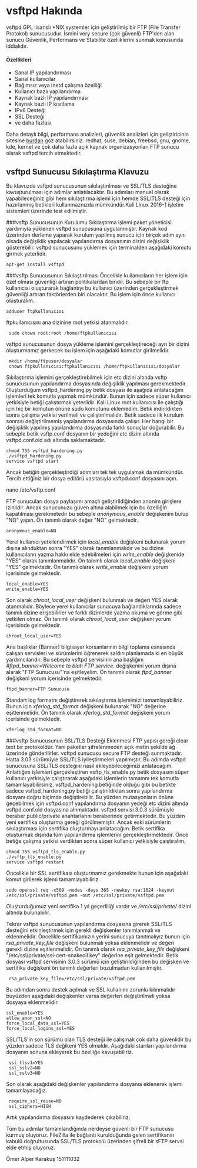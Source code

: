 # vsftpd Hakında
vsftpd GPL lisanslı *NIX systemler için geliştirilmiş bir FTP (File Transfer Protokol) sunucusudur. İsmini very secure (çok güvenli) FTP'den alan sunucu Güvenlik, Performans ve Stabilite özelliklerini sunmak konusunda iddialıdır. 
#### Özellikleri
  * Sanal IP yapılandırması
  * Sanal kullanıcılar
  * Bağımsız veya inetd çalışma özelliği
  * Kullanıcı bazlı yapılandırma
  * Kaynak bazlı IP yapılandırması
  * Kaynak bazlı IP kısıtlama
  * IPv6 Desteği
  * SSL Desteği
  * ve daha fazlası

Daha detaylı bilgi, performans analizleri, güvenlik analizleri için geliştiricinin sitesine [burdan](https://security.appspot.com/vsftpd.html) göz atabilirsiniz.
  redhat, suse, debian, freebsd, gnu, gnome, kde, kernel ve çok daha fazla açık kaynak organizasyonları FTP sunucu olarak vsftpd tercih etmektedir.

## vsftpd Sunucusu Sıkılaştırma Klavuzu
Bu klavuzda vsftpd sunucusunun sıkılaştırılması ve SSL/TLS desteğine kavuşturulması için adımlar anlatılacaktır. Bu adımları manuel olarak yapabileceğiniz gibi hem sıkılaştırma işlemi için hemde SSL/TLS desteği için hazırlanmış betikleri kullanmaznızda mümkündür.Kali Linux 2016-1 işletim sistemleri üzerinde test edilmiştir.

###vsftp Sunucusunun Kurulumu
Sıkılaştırma işlemi paket yöneticisi yardımıyla yüklenen vsftpd sunucusuna uygulanmıştır. Kaynak kod üzerinden derleme yaparak kurulum yapılmış sunucu için birçok adım aynı olsada değişiklik yapılacak yapılandırma dosyanının dizini değişiklik gösterebilir. vsftpd sunucusunu yüklemek için terminalden aşağıdaki komutu girmek yeterlidir.

    apt-get install vsftpd 


###vsftp Sunucusunun Sıkılaştırılması
Öncelikle kullanıcıların her işlem için özel olması güvenliği artıran politikalardan biridir. Bu sebeple bir ftp kullanıcısı oluşturarak bağlantıyı bu kullanıcı üzerinden gerçekleştirmek güvenliği artıran faktörlerden biri olacaktır. Bu işlem için önce kullanıcı oluşturalım.

    adduser ftpkullanıcısı
 
 ftpkullanıcısını ana dizinine root yetkisi atanmalıdır.
 
     sudo chown root:root /home/ftpkullanıcısı
 
 vsftpd sunucusunun dosya yükleme işlemini gerçekleştireceği ayrı bir dizini oluşturmamız gerkecek bu işlem için aşağıdaki komutlar girilmelidir.
 
     mkdir /home/ftpuser/dosyalar
     chown ftpkullanıcısı:ftpkullanıcısı /home/ftpkullanıcısı/dosyalar
 
Sıkılaştırma işlemini gerçekleştirebilmek için etc dizini altında vsftp sunucusunun yapılandırma dosyasında değişiklik yapılması gerekmektedir. Oluşturduğum vsftpd_hardening.py betik dosyası ile aşağıda anlatacağım işlemleri tek komutla yapmak mümkündür. Bunun için sadece süper kullanıcı yetkisiyle betiği çalıştırmak yeterlidir. Kali Linux root kullanıcısı ile çalıştığı için hiç bir komutun önüne sudo komutunu eklemedim. Betik indirildikten sonra çalışma yetkisi verilmeli ve çalıştırılmalıdır. Betik sadece ilk kurulum sonrası değiştirilmemiş yapılandırma dosyasında çalışır. Her hangi bir değişiklik yapılmış yapılandırma dosyasında farklı sonuçlar doğurabilir. Bu sebeple betik vsftp.conf dosyanın bir yedeğini etc dizini altında vsftpd.conf.old adı altında saklamaktadır.

    chmod 755 vsftpd_hardening.py 
    ./vsftpd_hardening.py
    service vsftpd start

Ancak betiğin gerçekleştirdiği adımları tek tek uygulamak da mümkündür. Tercih ettiğiniz bir dosya editörü vasıtasıyla vsftpd.conf dosyasını açın.

   nano /etc/vsftp.conf
 
 FTP sunucuları dosya paylaşımı amaçlı geliştirildiğinden anonim girişlere izinlidir. Ancak sunucunuzu güven altına alabilmek için bu özelliğin kapatılması gerekmetedir bu sebeple _anonymous_enable_ değişkenini bulup "NO" yapın. Ön tanımlı olarak değer "NO" gelmektedir.
 
    anonymous_enable=NO
 
  Yerel kullanıcı yetkilendirmek için _local_enable_ değişkeni bulunarak yorum dışına alınduktan sonra "YES" olarak tanımlanmalıdır ve bu dizine kullanıcıların yazma hakkı elde edebilmeleri için _write_enable_ değişkenide "YES" olarak tanımlanmalıdır. Ön tanımlı olarak _local_enable_ değişkeni "YES" gelmektedir.  Ön tanımlı olarak _write_enable_ değişkeni yorum içerisinde gelmektedir.

    local_enable=YES
    write_enable=YES
 
 Son olarak _chroot_local_user_ değişkeni bulunmalı ve değeri YES olarak atanmalıdır. Böylece yerel kullanıcılar sunucuya bağlandıklarında sadece tanımlı dizine erişebilirler ve farklı dizinlerde yazma okuma ve görme gibi yetkileri olmaz. Ön tanımlı olarak _chroot_local_user_ değişkeni yorum içerisinde gelmektedir.
 
    chroot_local_user=YES

Ana başlıklar (Banner) bilgisayar korsanlarının bilgi toplama esnasında çalışan servisleri ve sürümlerini öğrenerek saldırı planlamada ki en büyük yardımcılarıdır. Bu sebeple vsftpd servisinin ana başlığını _#ftpd_banner=Welcome to blah FTP service._ değişkenini yorum dışına alarak "FTP Sunucusu"'na eşitleyelim. Ön tanımlı olarak _ftpd_banner_ değişkeni yorum içerisinde gelmektedir.

    ftpd_banner=FTP Sunucusu
 
 Standart log formatnı değiştirerek sıkılaştırma işlemimizi tamamlayabiliriz. Bunun için _xferlog_std_format_ değişkeni bulunarak "NO" değerine eşitlenmelidir. Ön tanımlı olarak _xferlog_std_format_ değişkeni yorum içerisinde gelmektedir.
 
    xferlog_std_format=NO

###vsftp Sunucusunun SSL/TLS Desteği Eklenmesi
FTP yapısı gereği clear text bir protokoldür. Yani paketler şifrelenmeden açık metin şekilde ağ üzerinde gönderilirler. vsftpd sunucusu secure FTP desteği sunmaktadır. Hatta 3.03 sürümüyle SSL/TLS iyileştirmeleri yapılmıştır. Bu adımda vsftpd sunucusuna SSL/TLS desteğini nasıl ekleyebileceğimizi anlatacağım. Anlattığım işlemleri gerçekleştiren vsftp_tls_enable.py betik dosyasını süper kullanıcı yetkisiyle çalıştırarak aşağıdaki işlemlerin tamamnı tek komutla tamamlayabilirsiniz. vsftpd_hardening betiğinde olduğu gibi bu betikte sadece vsftpd_hardening.py betiği çalıştırıldıktan sonra yapılandırma dosyanı doğru biçimde değiştirebilir. Bu yüzden mutasyonların önüne geçebilmek için vsftpd.conf yapılandırma dosyanın yedeği etc dizini altında vsftpd.conf.old dosyasına alnmaktadır. vsftpd servisi 3.0.3 sürümüyle beraber public/private anahtarlarını beraberinde getirmektedir. Bu yüzden yeni sertifika oluşturma gereği görülmemiştir. Ancak eski sürümlerin sıkılaştırması için sertifika oluşturmayı anlatacağım. Betik sertifika oluşturmak dışında tüm yapılandırma işlemlerini gerçekleştirmektedir. Önce betiğe çalışma yetkisi verdikten sonra süper kullanıcı yetkisiyle çaıştıralım.

    chmod 755 vsftpd_tls_enable.py
    ./vsftp_tls_enable.py
    service vsftpd restart

Öncelikle bir SSL sertifikası oluşturmamız gerekmekte bunun için  aşağıdaki komut girilerek işlemi tamamlayabiliriz.

    sudo openssl req -x509 -nodes -days 365 -newkey rsa:1024 -keyout /etc/ssl/private/vsftpd.pem -out /etc/ssl/private/vsftpd.pem
 
 Oluşturduğumuz yeni sertifika 1 yıl geçerliliği vardır ve _/etc/ssl/private/_ dizini altında bulunabilir.
 
 Tekrar vsftpd sunucusunun yapılandırma dosyasına girerek SSL/TLS desteğini etkinleştirmek için gerekli değişkenler tanımlanmalı ve eklenmelidir. Öncelikle sertifikamızın yerini sunucuya tanıtmalıyız bunun için _rsa_private_key_file_ değişkeni bulunmalı yoksa eklenmelidir ve değeri gerekli dizine eşitlenmelidir. Ön tanımlı olarak  _rsa_private_key_file_ değişkeni "/etc/ssl/private/ssl-cert-snakeoil.key" değerine eşit gelmektedir. Betik dosyası vsftpd servisinin 3.0.3 sürümü için geliştirildiğinden bu değişken ve sertifika değişkeni ön tanımlı değerleri bozulmadan kullanılmıştır.
 
     rsa_private_key_file=/etc/ssl/private/vsftpd.pem
 
 Bu adımdan sonra destek açılmalı ve SSL kullanımı zorunlu kılınmalıdır buyüzden aşağıdaki değişkenler varsa değerleri değiştirilmeli yoksa dosyaya eklenmelidir. 
 
    ssl_enable=YES
    allow_anon_ssl=NO
    force_local_data_ssl=YES
    force_local_logins_ssl=YES
 
 SSL/TLS'in son sürümü olan TLS desteği ile çalışmak çok daha güvenlidir bu yüzden sadece TLS değikeni YES olmaldır. Aşağıdaki starıları yapılandırma dosyanın sonuna ekleyerek bu özelliğe kavuşabiliriz.
 
     ssl_tlsv1=YES
     ssl_sslv2=NO
     ssl_sslv3=NO
 
 Son olarak aşağıdaki değişkenler yapılandırma dosyanıa eklenerek işlemi tamamlayacağız.
 
     require_ssl_reuse=NO
     ssl_ciphers=HIGH
 
 Artık yapılandırma dosyasını kaydederek çıkabiliriz.
 
 Tüm bu adımlar tamamlandığında nerdeyse güvenli bir FTP sunucusu kurmuş oluyoruz.
 FileZilla ile bağlantı kurulduğunda gelen sertifikanın kabulü doğrultusunda SSL/TLS protokolü üzerinden şifreli bir sFTP servsi elde etmiş oluyoruz.
 
 Ömer Alper Karakuş
 151111032
